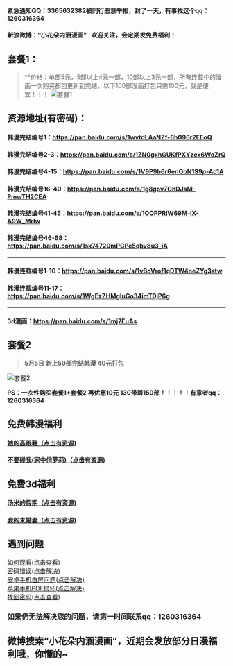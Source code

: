 
#### 紧急通知QQ：3365632382被同行恶意举报，封了一天，有事找这个qq：1260316364

#### 新浪微博：“小花朵内涵漫画"   欢迎关注，会定期发免费福利！


## 套餐1：
> **价格：单部5元，5部以上4元一部，10部以上3元一部，所有连载中的漫画一次购买都包更新到完结，以下100部漫画打包只需100元，就是便宜！！！
![套餐1](https://upload-images.jianshu.io/upload_images/12061232-4d3346c628af5023.jpg?imageMogr2/auto-orient/strip%7CimageView2/2/w/1240)

## 资源地址(有密码)：
#### 韩漫完结编号1：https://pan.baidu.com/s/1wvtdLAaNZf-6h096r2EEoQ
#### 韩漫完结编号2-3：https://pan.baidu.com/s/1ZN0gxhGUKfPXYzex6WoZrQ
#### 韩漫完结编号4-15：https://pan.baidu.com/s/1V9P9b6r6enObN1S9p-Ac1A
#### 韩漫完结编号16-40：https://pan.baidu.com/s/1g8gov7GnDJsM-PmwTH2CEA
#### 韩漫完结编号41-45：https://pan.baidu.com/s/1OQPPRlW69M-lX-A9W_MrIw
#### 韩漫完结编号46-68：https://pan.baidu.com/s/1sk74720mPGPe5qbv8u3_iA
***
#### 韩漫连载编号1-10：https://pan.baidu.com/s/1vBoVrof1qDTW4neZYg3stw
#### 韩漫连载编号11-17：https://pan.baidu.com/s/1WgEzZHMgIuGo34imT0jP6g

***

#### 3d漫画：https://pan.baidu.com/s/1mj7EuAs


## 套餐2 
> **5月5日 新上50部完结韩漫  40元打包**

![套餐2](https://upload-images.jianshu.io/upload_images/12061232-d72c4159114ed233.png)

  **PS：一次性购买套餐1+套餐2 再优惠10元  130带着150部！！！！！有意者qq：1260316364**


## 免费韩漫福利
#### [她的高跟鞋（点击有资源)](https://pan.baidu.com/s/1PhwkJWBWE8EfzVyeeKRyWA)
#### [不要碰我(家中俏萝莉)（点击有资源)](https://pan.baidu.com/s/1XLOGPtUY2pLcfn3Gkl5m1g)
## 免费3d福利
#### [汤米的假期（点击有资源)](https://pan.baidu.com/s/1yYv6l_l4rMcblhp1Z9Cqhg)
#### [我的未婚妻（点击有资源)](https://pan.baidu.com/s/1OicYlzyy63Tqg4TDDlep7g)

## 遇到问题
[如何观看(点击查看)](http://url.cn/5CL2Mjk)</br>
[密码错误(点击解决)](http://url.cn/57JCRzH)</br>
[安卓手机白屏问题(点击解决)](http://url.cn/55XFkFT)</br>
[苹果手机PDF损坏(点击解决)](http://note.youdao.com/noteshare?id=a387b8a6fb29f94ec0bfee953d15158c)</br>
[找回密码(点击查看)](http://www.12ii.net/order/query)

### 如果仍无法解决您的问题，请第一时间联系qq：**1260316364**

## 微博搜索“小花朵内涵漫画”，近期会发放部分日漫福利哦，你懂的~

